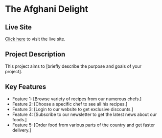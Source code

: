# The Afghani Delight

## Live Site

[Click here](https://the-afghani-delight.web.app) to visit the live site.

## Project Description

This project aims to [briefly describe the purpose and goals of your project].

## Key Features

- Feature 1: [Browse variety of recipes from our numerous chefs.]
- Feature 2: [Choose a specific chef to see all his recipes.]
- Feature 3: [Login to our website to get exclusive discounts.]
- Feature 4: [Subscribe to our newsletter to get the latest news about our foods.]
- Feature 5: [Order food from various parts of the country and get faster delivery.]